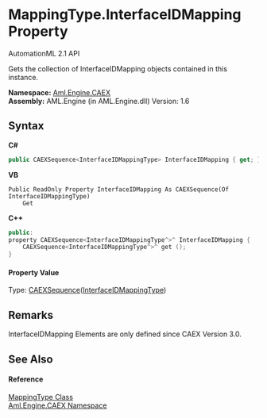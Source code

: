 # MappingType.InterfaceIDMapping Property 
AutomationML 2.1 API 

Gets the collection of InterfaceIDMapping objects contained in this instance.

**Namespace:**&nbsp;<a href="N_Aml_Engine_CAEX">Aml.Engine.CAEX</a><br />**Assembly:**&nbsp;AML.Engine (in AML.Engine.dll) Version: 1.6

## Syntax

**C#**<br />
``` C#
public CAEXSequence<InterfaceIDMappingType> InterfaceIDMapping { get; }
```

**VB**<br />
``` VB
Public ReadOnly Property InterfaceIDMapping As CAEXSequence(Of InterfaceIDMappingType)
	Get
```

**C++**<br />
``` C++
public:
property CAEXSequence<InterfaceIDMappingType^>^ InterfaceIDMapping {
	CAEXSequence<InterfaceIDMappingType^>^ get ();
}
```


#### Property Value
Type: <a href="T_Aml_Engine_CAEX_CAEXSequence_1">CAEXSequence</a>(<a href="T_Aml_Engine_CAEX_InterfaceIDMappingType">InterfaceIDMappingType</a>)

## Remarks
InterfaceIDMapping Elements are only defined since CAEX Version 3.0.

## See Also


#### Reference
<a href="T_Aml_Engine_CAEX_MappingType">MappingType Class</a><br /><a href="N_Aml_Engine_CAEX">Aml.Engine.CAEX Namespace</a><br />